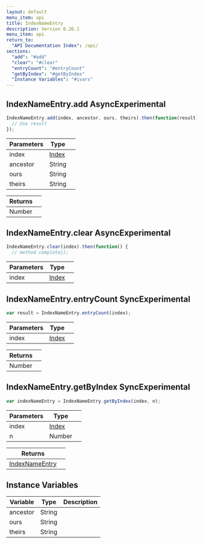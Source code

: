 ```yaml
---
layout: default
menu_item: api
title: IndexNameEntry
description: Version 0.26.1
menu_item: api
return_to:
  "API Documentation Index": /api/
sections:
  "add": "#add"
  "clear": "#clear"
  "entryCount": "#entryCount"
  "getByIndex": "#getByIndex"
  "Instance Variables": "#ivars"
---
```


## <a name="add"></a><span>IndexNameEntry.</span>add <span class="tags"><span class="async">Async</span><span class="experimental">Experimental</span></span>

```js
IndexNameEntry.add(index, ancestor, ours, theirs).then(function(result) {
  // Use result
});
```

| Parameters | Type |   |
| --- | --- | --- |
| index | [Index](/api/index/) |  |
| ancestor | String |  |
| ours | String |  |
| theirs | String |  |

| Returns |  |
| --- | --- |
| Number |  |

## <a name="clear"></a><span>IndexNameEntry.</span>clear <span class="tags"><span class="async">Async</span><span class="experimental">Experimental</span></span>

```js
IndexNameEntry.clear(index).then(function() {
  // method complete});
```

| Parameters | Type |   |
| --- | --- | --- |
| index | [Index](/api/index/) |  |

## <a name="entryCount"></a><span>IndexNameEntry.</span>entryCount <span class="tags"><span class="sync">Sync</span><span class="experimental">Experimental</span></span>

```js
var result = IndexNameEntry.entryCount(index);
```

| Parameters | Type |   |
| --- | --- | --- |
| index | [Index](/api/index/) |  |

| Returns |  |
| --- | --- |
| Number |  |

## <a name="getByIndex"></a><span>IndexNameEntry.</span>getByIndex <span class="tags"><span class="sync">Sync</span><span class="experimental">Experimental</span></span>

```js
var indexNameEntry = IndexNameEntry.getByIndex(index, n);
```

| Parameters | Type |   |
| --- | --- | --- |
| index | [Index](/api/index/) |  |
| n | Number |  |

| Returns |  |
| --- | --- |
| [IndexNameEntry](/api/index_name_entry/) |  |

## <a name="ivars"></a>Instance Variables

| Variable | Type | Description |
| --- | --- | --- |
| <a name="ancestor"></a>ancestor | String |  |
| <a name="ours"></a>ours | String |  |
| <a name="theirs"></a>theirs | String |  |

